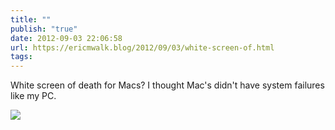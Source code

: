 ```yaml
---
title: ""
publish: "true"
date: 2012-09-03 22:06:58
url: https://ericmwalk.blog/2012/09/03/white-screen-of.html
tags: 
---
```


White screen of death for Macs? I thought Mac's didn't have system failures like my PC.

![](https://ericmwalk.blog/uploads/2022/51a31ddf66.jpg)